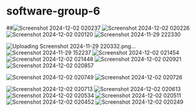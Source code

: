 # software-group-6
##![Screenshot 2024-12-02 020237](https://github.com/user-attachments/assets/fb5110de-db0d-4586-9f09-4fd4e9855ba2)
![Screenshot 2024-12-02 020226](https://github.com/user-attachments/assets/4bea6e37-ece5-4f30-9d0c-66288c7f48d2)
![Screenshot 2024-12-02 020120](https://github.com/user-attachments/assets/37013b70-83b2-449e-af8a-e089ac00e5ef)
![Screenshot 2024-11-29 222330](https://github.com/user-attachments/assets/dd8553b1-9186-4b2b-859d-97d8b7cc9964)

![Uploading Screenshot 2024-11-29 220332.png…]()
![Screenshot 2024-11-29 152237](https://github.com/user-attachments/assets/55884801-7da0-47b2-8ed4-dde21f21910f)
![Screenshot 2024-12-02 021454](https://github.com/user-attachments/assets/065c1652-75dd-4b08-9eb8-1ba3b64d8c61)
![Screenshot 2024-12-02 021448](https://github.com/user-attachments/assets/2e201f9c-b7f3-40b0-80c8-cc4acb471fda)
![Screenshot 2024-12-02 020921](https://github.com/user-attachments/assets/a139ae37-8967-42ba-b62a-92a048ec24ed)
![Screenshot 2024-12-02 020857](https://github.com/user-attachments/assets/4c20c454-f964-4348-9087-a142536c639f)



![Screenshot 2024-12-02 020749](https://github.com/user-attachments/assets/ae2207ba-8235-459e-8435-ff0d9c49795d)
![Screenshot 2024-12-02 020726](https://github.com/user-attachments/assets/63f523fc-57f9-4481-951b-d3317619d49a)


![Screenshot 2024-12-02 020713](https://github.com/user-attachments/assets/00cf2e08-8e4c-4673-8a6f-5bfb75093ceb)
![Screenshot 2024-12-02 020613](https://github.com/user-attachments/assets/f5516597-1d02-4a59-a965-59de629da68b)
![Screenshot 2024-12-02 020534](https://github.com/user-attachments/assets/0687eb30-7b28-4fce-bd98-44be7eab86e6)
![Screenshot 2024-12-02 020511](https://github.com/user-attachments/assets/eb790b77-1095-4d25-a490-44d78366826c)
![Screenshot 2024-12-02 020452](https://github.com/user-attachments/assets/84cfb2b8-fcfc-42a1-9da7-372edc8de1bb)
![Screenshot 2024-12-02 020249](https://github.com/user-attachments/assets/930e0f66-ebb4-4d60-b205-c2bbb5909b38)
